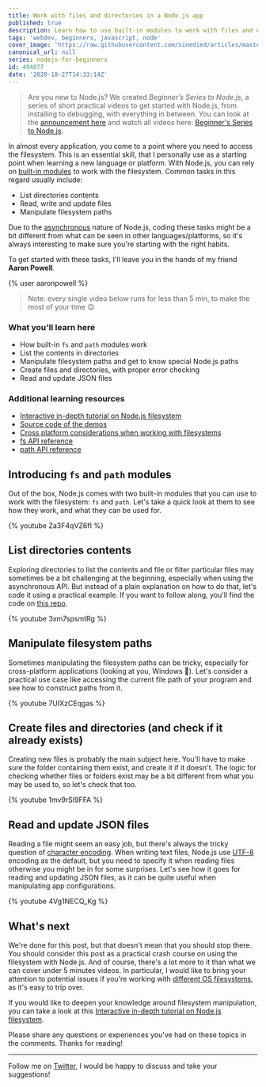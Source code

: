 ```yaml
---
title: Work with files and directories in a Node.js app
published: true
description: Learn how to use built-in modules to work with files and directories in a Node.js app with this series of bite-sized videos for beginners.
tags: 'webdev, beginners, javascript, node'
cover_image: 'https://raw.githubusercontent.com/sinedied/articles/master/articles/node/beginner-series/assets/banner3.jpg'
canonical_url: null
series: nodejs-for-beginners
id: 494877
date: '2020-10-27T14:33:14Z'
---
```


> Are you new to Node.js? We created *Beginner’s Series to Node.js*, a series of short practical videos to get started with Node.js, from installing to debugging, with everything in between. You can look at the [announcement here](https://dev.to/sinedied/learn-node-js-with-this-series-of-short-videos-for-beginners-4lpm) and watch all videos here: [Beginner's Series to Node.js](https://www.youtube.com/playlist?list=PLlrxD0HtieHje-_287YJKhY8tDeSItwtg).

In almost every application, you come to a point where you need to access the filesystem. This is an essential skill, that I personally use as a starting point when learning a new language or platform. With Node.js, you can rely on [built-in modules](https://nodejs.org/api/modules.html) to work with the filesystem. Common tasks in this regard usually include:

- List directories contents
- Read, write and update files
- Manipulate filesystem paths

Due to the [asynchronous](https://nodejs.org/en/about/) nature of Node.js, coding these tasks might be a bit different from what can be seen in other languages/platforms, so it's always interesting to make sure you're starting with the right habits.

To get started with these tasks, I'll leave you in the hands of my friend **Aaron Powell**. 

{% user aaronpowell %}

> Note: every single video below runs for less than 5 min, to make the most of your time 😉

### What you'll learn here
- How built-in `fs` and `path` modules work
- List the contents in directories
- Manipulate filesystem paths and get to know special Node.js paths
- Create files and directories, with proper error checking
- Read and update JSON files

### Additional learning resources
- [Interactive in-depth tutorial on Node.js filesystem](https://docs.microsoft.com/learn/modules/nodejs-files/?wt.mc_id=nodebeginner-devto-yolasors)
- [Source code of the demos](https://github.com/MicrosoftDocs/node-essentials)
- [Cross platform considerations when working with filesystems](https://nodejs.org/en/docs/guides/working-with-different-filesystems/)
- [fs API reference](https://nodejs.org/api/fs.html)
- [path API reference](https://nodejs.org/api/path.html)

## Introducing `fs` and `path` modules

Out of the box, Node.js comes with two built-in modules that you can use to work with the filesystem: `fs` and `path`. Let's take a quick look at them to see how they work, and what they can be used for.

{% youtube Za3F4qVZ6fI %}

## List directories contents

Exploring directories to list the contents and file or filter particular files may sometimes be a bit challenging at the beginning, especially when using the asynchronous API. But instead of a plain explanation on how to do that, let's code it using a practical example. If you want to follow along, you'll find the code on [this repo](https://github.com/MicrosoftDocs/node-essentials).

{% youtube 3xm7spsmtRg %}

## Manipulate filesystem paths

Sometimes manipulating the filesystem paths can be tricky, especially for cross-platform applications (looking at you, Windows 👀). Let's consider a practical use case like accessing the current file path of your program and see how to construct paths from it.

{% youtube 7UIXzCEqgas %}

## Create files and directories (and check if it already exists)

Creating new files is probably the main subject here. You'll have to make sure the folder containing them exist, and create it if it doesn't. The logic for checking whether files or folders exist may be a bit different from what you may be used to, so let's check that too.

{% youtube 1mv9rSI9FFA %}

## Read and update JSON files

Reading a file might seem an easy job, but there's always the tricky question of [character encoding](https://en.wikipedia.org/wiki/Character_encoding). When writing text files, Node.js use [UTF-8](https://en.wikipedia.org/wiki/UTF-8) encoding as the default, but you need to specify it when reading files otherwise you might be in for some surprises. Let's see how it goes for reading and updating JSON files, as it can be quite useful when manipulating app configurations.

{% youtube 4Vg1NECQ_Kg %}

## What's next

We're done for this post, but that doesn't mean that you should stop there. You should consider this post as a practical crash course on using the filesystem with Node.js. And of course, there's a lot more to it than what we can cover under 5 minutes videos. In particular, I would like to bring your attention to potential issues if you're working with [different OS filesystems](https://nodejs.org/en/docs/guides/working-with-different-filesystems/), as it's easy to trip over.

If you would like to deepen your knowledge around filesystem manipulation, you can take a look at this [Interactive in-depth tutorial on Node.js filesystem](https://docs.microsoft.com/learn/modules/nodejs-files/?wt.mc_id=nodebeginner-devto-yolasors).

Please share any questions or experiences you've had on these topics in the comments. Thanks for reading!

---

Follow me on [Twitter](http://twitter.com/sinedied), I would be happy to discuss and take your suggestions!
